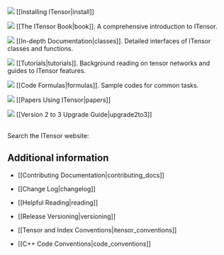 
<img src="docs/VERSION/install/icon.png" class="icon">  [[Installing ITensor|install]]

<img src="docs/VERSION/book/icon.png" class="icon">   [[The ITensor Book|book]]. A comprehensive introduction to ITensor.

<img src="docs/VERSION/classes/icon.png" class="icon">   [[In-depth Documentation|classes]]. Detailed interfaces of ITensor classes and functions.

<img src="docs/VERSION/tutorials/icon.png" class="icon">  [[Tutorials|tutorials]]. Background reading on tensor networks and guides to ITensor features.

<img src="docs/VERSION/formulas/icon.png" class="icon"> [[Code Formulas|formulas]]. Sample codes for common tasks.

<!--
<img src="docs/VERSION/articles/icon.png" class="icon"> [[Articles|articles]]. Long-form articles on tensor methods and aspects of ITensor.
-->

<!--
<img src="docs/course/icon.png" class="icon"> [[Mini-course|course]]. Summer school lectures focused on matrix product states.
-->


<img src="docs/all/papers/icon.png" class="icon">   [[Papers Using ITensor|papers]]

<img src="docs/VERSION/upgrade2to3/icon.png" class="icon">   [[Version 2 to 3 Upgrade Guide|upgrade2to3]]

<br/>
Search the ITensor website: <div><gcse:search></gcse:search></div>

## Additional information

<!-- * <img src="docs/install/icon.png" class="icon"> [[Simons 2016 Summer School|simons]] -->

* [[Contributing Documentation|contributing_docs]]

* [[Change Log|changelog]]

* [[Helpful Reading|reading]]

* [[Release Versioning|versioning]]

* [[Tensor and Index Conventions|itensor_conventions]]

* [[C++ Code Conventions|code_conventions]]


